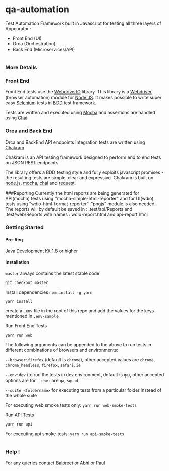 # qa-automation

Test Automation Framework built in Javascript for testing all three layers of Appcurator :

* Front End (UI)
* Orca (Orchestration)
* Back End (Microservices/API)
#


### More Details

### Front End
Front End tests use the [WebdriverIO](http://webdriver.io/) library. This library is a [Webdriver](https://w3c.github.io/webdriver/webdriver-spec.html) (browser automation) module for [Node.JS](https://nodejs.org/en/). It makes possible to write super easy [Selenium](https://en.wikipedia.org/wiki/Selenium_(software)) tests in [BDD](https://en.wikipedia.org/wiki/Behavior-driven_development) test framework.

Tests are written and executed using [Mocha](https://mochajs.org/) and
assertions are handled using [Chai](http://www.chaijs.com/)

### Orca and Back End
Orca and BackEnd API endpoints Integration tests are written using [Chakram](http://dareid.github.io/chakram/).

Chakram is an API testing framework designed to perform end to end tests on JSON REST endpoints.

The library offers a BDD testing style and fully exploits javascript promises - the resulting tests are simple, clear and expressive. Chakram is built on [node.js](https://nodejs.org/), [mocha](http://mochajs.org/), [chai](http://chaijs.com/) and [request](https://github.com/request/request).

###Reporting
Currently the html reports are being generated for API(mocha) tests using "mocha-simple-html-reporter" and for UI(wdio) tests using "wdio-html-format-reporter".
"pngjs" module is also needed.
The reports will by default be saved in : .test/api/Reports and .test/web/Reports with names : wdio-report.html and api-report.html

### Getting Started

#### Pre-Req
[Java Development Kit 1.8](http://www.oracle.com/technetwork/java/javase/downloads/jdk8-downloads-2133151.html) or higher


#### Installation
`master` always contains the latest stable code

`
git checkout master
`

Install dependencies
`
npm install -g yarn
`

`
yarn install
`

create a `.env` file in the root of this repo and add the values for the keys mentioned in `.env-sample`


Run Front End Tests

`
yarn run web
`

The following arguments can be appended to the above to run tests in different combinations of browsers and environments:

`--browser:firefox` (default is `chrome`), other accepted values are  `chrome`, `chrome_headless`, `firefox`, `safari`, `ie`



`--env:dev` (to run the tests in dev environment, default is `qa`), other accepted options are for `--env:` are `qa`, `squad`


`--suite <foldername>`  for executing tests from a particular folder instead of the whole suite

For executing web smoke tests only: `yarn run web-smoke-tests`


Run API Tests

`
yarn run api
`

For executing api smoke tests: `yarn run api-smoke-tests`
#

###  Help !
For any queries contact [Balpreet](balpreet.kaur@massive.co) or [Abhi](abhijeet.daspatnaik@massive.co) or [Paul](paul.sanchez@massive.co)

